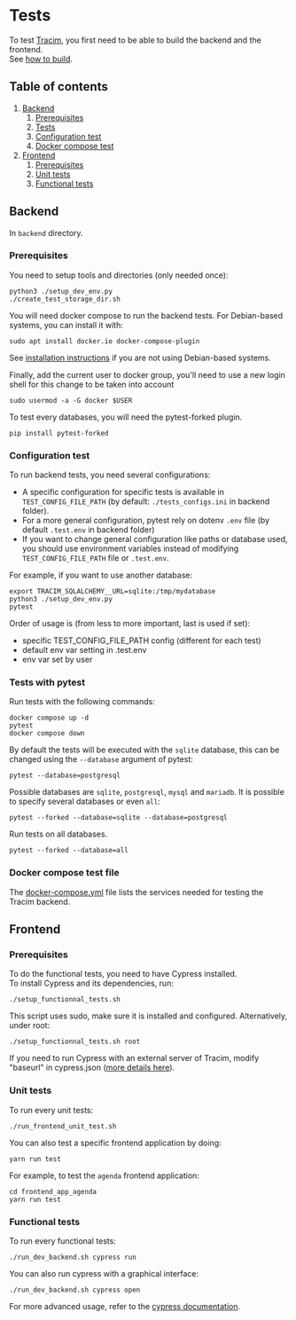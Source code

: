 # Tests

To test [Tracim](https://www.algoo.fr/fr/tracim), you first need to be able to build the backend and the frontend.<br>
See [how to build](./BUILD.md).

## Table of contents

1. [Backend](#backend)
    1. [Prerequisites](#prerequisites)
    2. [Tests](#tests-with-pytest)
    3. [Configuration test](#configuration-test)
    4. [Docker compose test](#docker-compose-test-file)
2. [Frontend](#fronted)
    1. [Prerequisites](#prerequisites-1)
    1. [Unit tests](#unit-tests)
    2. [Functional tests](#functional-tests)

## Backend

In `backend` directory.

### Prerequisites

You need to setup tools and directories (only needed once):

    python3 ./setup_dev_env.py
    ./create_test_storage_dir.sh

You will need docker compose to run the backend tests.
For Debian-based systems, you can install it with:

    sudo apt install docker.io docker-compose-plugin

See [installation instructions](https://docs.docker.com/compose/install/) if you are not using Debian-based systems.

Finally, add the current user to docker group, you'll need to use a new login shell for this change to be taken into account

    sudo usermod -a -G docker $USER

To test every databases, you will need the pytest-forked plugin.

    pip install pytest-forked

### Configuration test

To run backend tests, you need several configurations:
- A specific configuration for specific tests is
available in `TEST_CONFIG_FILE_PATH` (by default: `./tests_configs.ini` in backend folder).
- For a more general configuration, pytest rely on dotenv `.env` file (by default `.test.env` in backend folder)
- If you want to change general configuration like paths or database used, you should use environment variables instead of modifying `TEST_CONFIG_FILE_PATH` file or `.test.env`.

For example, if you want to use another database:

    export TRACIM_SQLALCHEMY__URL=sqlite:/tmp/mydatabase
    python3 ./setup_dev_env.py
    pytest

Order of usage is (from less to more important, last is used if set):
- specific TEST_CONFIG_FILE_PATH config (different for each test)
- default env var setting in .test.env
- env var set by user

### Tests with pytest

Run tests with the following commands:

    docker compose up -d
    pytest
    docker compose down


By default the tests will be executed with the `sqlite` database, this can be changed using the `--database` argument of pytest:

    pytest --database=postgresql

Possible databases are `sqlite`, `postgresql`, `mysql` and `mariadb`.
It is possible to specify several databases or even `all`:

    pytest --forked --database=sqlite --database=postgresql

Run tests on all databases.

    pytest --forked --database=all

### Docker compose test file

The [docker-compose.yml](../backend/docker-compose.yml) file lists the services needed for testing the Tracim backend.
<!-- Default environment variables used by the containers are written in the [.env](../backend/.env) file next to `docker-compose.yml`. -->

## Frontend

### Prerequisites

To do the functional tests, you need to have Cypress installed.<br>
To install Cypress and its dependencies, run:

    ./setup_functionnal_tests.sh

This script uses sudo, make sure it is installed and configured.
Alternatively, under root:

    ./setup_functionnal_tests.sh root

If you need to run Cypress with an external server of Tracim, modify "baseurl" in cypress.json ([more details here](https://docs.cypress.io/guides/references/configuration.html#Options)).

### Unit tests

To run every unit tests:

    ./run_frontend_unit_test.sh

You can also test a specific frontend application by doing:

    yarn run test

For example, to test the `agenda` frontend application:

    cd frontend_app_agenda
    yarn run test

### Functional tests

To run every functional tests:

    ./run_dev_backend.sh cypress run

You can also run cypress with a graphical interface:

    ./run_dev_backend.sh cypress open

For more advanced usage, refer to the [cypress documentation](https://docs.cypress.io/guides/guides/getting-started-guide.html).
